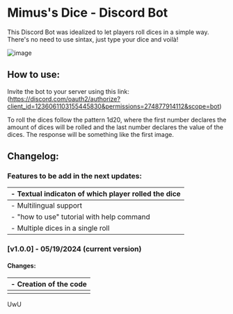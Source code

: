 # Mimus's Dice - Discord Bot

This Discord Bot was idealized to let players roll dices in a simple way. There's no need to use sintax, just type your dice and voilà!

![image](https://github.com/TiaLiliUwU/Mimus-s-Free-Dice/assets/72944953/37b3a215-01c8-436b-825f-4f3f12ceff71)

## How to use:

Invite the bot to your server using this link: (https://discord.com/oauth2/authorize?client_id=1236061103155445830&permissions=274877914112&scope=bot)

To roll the dices follow the pattern 1d20, where the first number declares the amount of dices will be rolled and the last number declares the value of the dices. The response will be something like the first image.


## Changelog:

### Features to be add in the next updates:

| - Textual indicaton of which player rolled the dice |
| :--------------------------------------------------- |
| - Multilingual support |
| - "how to use" tutorial with help command |
| - Multiple dices in a single roll |

### [v1.0.0] - 05/19/2024 (current version)

#### Changes:

| - Creation of the code |
| :--------------------- |
|  |

UwU
